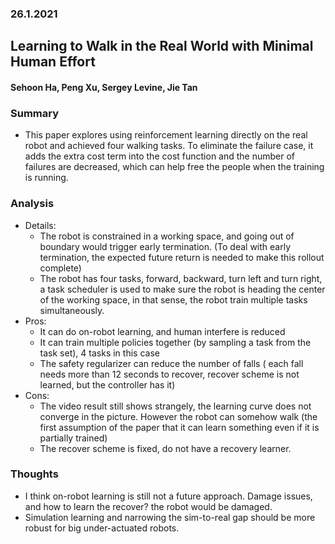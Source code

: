 ### 26.1.2021
## Learning to Walk in the Real World with Minimal Human Effort
#### Sehoon Ha, Peng Xu, Sergey Levine, Jie Tan


### Summary
- This paper explores using reinforcement learning directly on the real robot and achieved four walking tasks. To eliminate the failure case, it adds the extra cost term into the cost function and the number of failures are decreased, which can help free the people when the training is running.

### Analysis
- Details:
    - The robot is constrained in a working space, and going out of boundary would trigger early termination. (To deal with early termination, the expected future return is needed to make this rollout complete)
    - The robot has four tasks, forward, backward, turn left and turn right, a task scheduler is used to make sure the robot is heading the center of the working space, in that sense, the robot train multiple tasks simultaneously. 
- Pros:
    - It can do on-robot learning, and human interfere is reduced
    - It can train multiple policies together (by sampling a task from the task set), 4 tasks in this case
    - The safety regularizer can reduce the number of falls ( each fall needs more than 12 seconds to recover, recover scheme is not learned, but the controller has it)
- Cons:
    - The video result still shows strangely, the learning curve does not converge in the picture. However the robot can somehow walk (the first assumption of the paper that it can learn something even if it is partially trained)
    - The recover scheme is fixed, do not have a recovery learner.
### Thoughts
- I think on-robot learning is still not a future approach. Damage issues, and how to learn the recover? the robot would be damaged.
- Simulation learning and narrowing the sim-to-real gap should be more robust for big under-actuated robots.